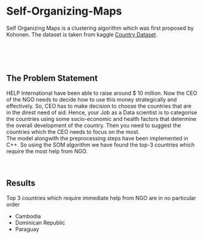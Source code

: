 # Self-Organizing-Maps
Self Organizing Maps is a clustering algorithm which was first proposed by  Kohonen. The dataset is taken from kaggle <a href="https://www.kaggle.com/datasets/rohan0301/unsupervised-learning-on-country-data">Country Dataset</a>.</br>

</br></br></br>
## **The Problem Statement**
HELP International have been able to raise around $ 10 million. Now the CEO of the NGO needs to decide how to use this money strategically and effectively. So, CEO has to make decision to choose the countries that are in the direst need of aid. Hence, your Job as a Data scientist is to categorise the countries using some socio-economic and health factors that determine the overall development of the country. Then you need to suggest the countries which the CEO needs to focus on the most.</br>
The model alongwith the preprocessing steps have been implemented in C++.
So using the SOM algorithm we have found the top-3 countries which require the most help from NGO.
</br></br></br>
## **Results**
Top 3 countries which require immediate help from NGO are in no particular order
- Cambodia
- Dominican Republic
- Paraguay
